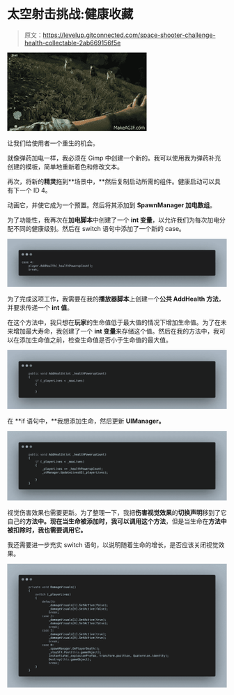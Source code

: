 # 太空射击挑战:健康收藏

> 原文：<https://levelup.gitconnected.com/space-shooter-challenge-health-collectable-2ab669156f5e>

![](img/a836554c3f6a056c853003be8c20b924.png)

让我们给使用者一个重生的机会。

就像弹药加电一样，我必须在 Gimp 中创建一个新的。我可以使用我为弹药补充创建的模板，简单地重新着色和修改文本。

再次，将新的**精灵**拖到**场景中，**然后复制启动所需的组件。健康启动可以具有下一个 ID 4。

动画它，并使它成为一个预置。然后将其添加到 **SpawnManager 加电数组**。

为了功能性，我再次在**加电脚本**中创建了一个 **int 变量**，以允许我们为每次加电分配不同的健康级别。然后在 switch 语句中添加了一个新的 case。

![](img/79fbbeede2b81771676c70ccf5697424.png)

为了完成这项工作，我需要在我的**播放器脚本**上创建一个**公共 AddHealth 方法**，并要求传递一个 **int 值**。

在这个方法中，我只想在**玩家**的生命值低于最大值的情况下增加生命值。为了在未来增加最大寿命，我创建了一个 **int 变量**来存储这个值。然后在我的方法中，我可以在添加生命值之前，检查生命值是否小于生命值的最大值。

![](img/db46855cf747069ae552b409323c7df5.png)

在 **if 语句中，**我想添加生命，然后更新 **UIManager。**

![](img/e5d8aba0ae5b8debe46f8ebf1880b805.png)

视觉伤害效果也需要更新。为了整理一下，我把**伤害视觉效果**的**切换声明**移到了它自己的**方法中。**现在当生命被添加时，我可以调用这个**方法**，但是当生命在**方法中被扣除时，我也需要调用它。**

我还需要进一步充实 switch 语句，以说明随着生命的增长，是否应该关闭视觉效果。

![](img/6c467e45d29b9a733494099fead4f715.png)